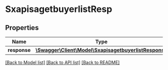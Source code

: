 # SxapisagetbuyerlistResp

## Properties
Name | Type | Description | Notes
------------ | ------------- | ------------- | -------------
**response** | [**\Swagger\Client\Model\SxapisagetbuyerlistResponse**](SxapisagetbuyerlistResponse.md) |  | [optional] 

[[Back to Model list]](../README.md#documentation-for-models) [[Back to API list]](../README.md#documentation-for-api-endpoints) [[Back to README]](../README.md)


